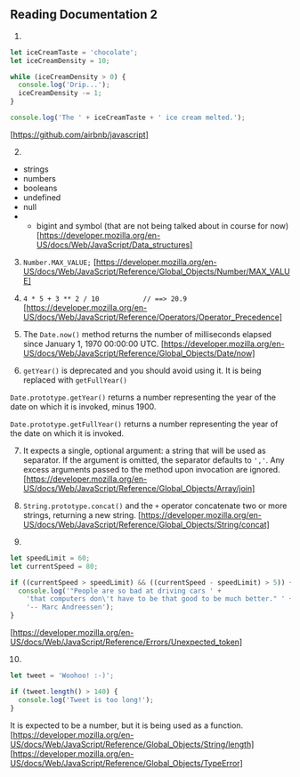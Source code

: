 ## Reading Documentation 2

1. 
```js
let iceCreamTaste = 'chocolate';
let iceCreamDensity = 10;

while (iceCreamDensity > 0) {
  console.log('Drip...');
  iceCreamDensity -= 1;
}

console.log('The ' + iceCreamTaste + ' ice cream melted.');
```
[https://github.com/airbnb/javascript]

2. 
* strings
* numbers
* booleans
* undefined
* null
* - bigint and symbol (that are not being talked about in course for now)
[https://developer.mozilla.org/en-US/docs/Web/JavaScript/Data_structures]

3. `Number.MAX_VALUE;`
[https://developer.mozilla.org/en-US/docs/Web/JavaScript/Reference/Global_Objects/Number/MAX_VALUE]

4. `4 * 5 + 3 ** 2 / 10           // ==> 20.9`
[https://developer.mozilla.org/en-US/docs/Web/JavaScript/Reference/Operators/Operator_Precedence]

5. The `Date.now()` method returns the number of milliseconds elapsed since January 1, 1970 00:00:00 UTC.
[https://developer.mozilla.org/en-US/docs/Web/JavaScript/Reference/Global_Objects/Date/now]

6. `getYear()` is deprecated and you should avoid using it. It is being replaced with `getFullYear()`

`Date.prototype.getYear()` returns a number representing the year of the date on which it is invoked, minus 1900.

`Date.prototype.getFullYear()` returns a number representing the year of the date on which it is invoked.

7. It expects a single, optional argument: a string that will be used as separator. If the argument is omitted, the separator defaults to `','`. Any excess arguments passed to the method upon invocation are ignored.
[https://developer.mozilla.org/en-US/docs/Web/JavaScript/Reference/Global_Objects/Array/join]

8. `String.prototype.concat()` and the `+` operator concatenate two or more strings, returning a new string.
[https://developer.mozilla.org/en-US/docs/Web/JavaScript/Reference/Global_Objects/String/concat]

9. 
```js
let speedLimit = 60;
let currentSpeed = 80;

if ((currentSpeed > speedLimit) && ((currentSpeed - speedLimit) > 5)) {
  console.log('"People are so bad at driving cars ' +
    'that computers don\'t have to be that good to be much better." ' +
    '-- Marc Andreessen');
}
```
[https://developer.mozilla.org/en-US/docs/Web/JavaScript/Reference/Errors/Unexpected_token]

10. 
```js
let tweet = 'Woohoo! :-)';

if (tweet.length() > 140) {
  console.log('Tweet is too long!');
}
```
It is expected to be a number, but it is being used as a function.
[https://developer.mozilla.org/en-US/docs/Web/JavaScript/Reference/Global_Objects/String/length]
[https://developer.mozilla.org/en-US/docs/Web/JavaScript/Reference/Global_Objects/TypeError]